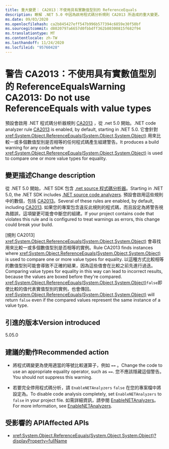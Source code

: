 ```yaml
---
title: 重大變更： CA2013：不使用具有實數值型別的 ReferenceEquals
description: 瞭解 .NET 5.0 中因為啟用程式碼分析規則 CA2013 所造成的重大變更。
ms.date: 09/03/2020
ms.openlocfilehash: ca2b845427eff547b996b577394c6859e30f50bf
ms.sourcegitcommit: d8020797a6657d0fbbdff362b80300815f682f94
ms.translationtype: MT
ms.contentlocale: zh-TW
ms.lasthandoff: 11/24/2020
ms.locfileid: "95760428"
---
```

# <a name="warning-ca2013-do-not-use-referenceequals-with-value-types"></a><span data-ttu-id="9c805-103">警告 CA2013：不使用具有實數值型別的 ReferenceEquals</span><span class="sxs-lookup"><span data-stu-id="9c805-103">Warning CA2013: Do not use ReferenceEquals with value types</span></span>

<span data-ttu-id="9c805-104">預設會啟用 .NET 程式碼分析器規則 [CA2013](/visualstudio/code-quality/ca2013) ，從 .net 5.0 開始。</span><span class="sxs-lookup"><span data-stu-id="9c805-104">.NET code analyzer rule [CA2013](/visualstudio/code-quality/ca2013) is enabled, by default, starting in .NET 5.0.</span></span> <span data-ttu-id="9c805-105">它會針對 <xref:System.Object.ReferenceEquals(System.Object,System.Object)> 用來比較一或多個數值型別是否相等的任何程式碼產生組建警告。</span><span class="sxs-lookup"><span data-stu-id="9c805-105">It produces a build warning for any code where <xref:System.Object.ReferenceEquals(System.Object,System.Object)> is used to compare one or more value types for equality.</span></span>

## <a name="change-description"></a><span data-ttu-id="9c805-106">變更描述</span><span class="sxs-lookup"><span data-stu-id="9c805-106">Change description</span></span>

<span data-ttu-id="9c805-107">從 .NET 5.0 開始，.NET SDK 包含 [.net source 程式碼分析器](../../../../fundamentals/code-analysis/overview.md)。</span><span class="sxs-lookup"><span data-stu-id="9c805-107">Starting in .NET 5.0, the .NET SDK includes [.NET source code analyzers](../../../../fundamentals/code-analysis/overview.md).</span></span> <span data-ttu-id="9c805-108">預設會啟用這些規則中的數個，包括 [CA2013](/visualstudio/code-quality/ca2013)。</span><span class="sxs-lookup"><span data-stu-id="9c805-108">Several of these rules are enabled, by default, including [CA2013](/visualstudio/code-quality/ca2013).</span></span> <span data-ttu-id="9c805-109">如果您的專案包含違反此規則的程式碼，而且設定為將警告視為錯誤，這項變更可能會中斷您的組建。</span><span class="sxs-lookup"><span data-stu-id="9c805-109">If your project contains code that violates this rule and is configured to treat warnings as errors, this change could break your build.</span></span>

<span data-ttu-id="9c805-110">[規則 CA2013] <xref:System.Object.ReferenceEquals(System.Object,System.Object)> 會尋找用來比較一或多個數值型別是否相等的實例。</span><span class="sxs-lookup"><span data-stu-id="9c805-110">Rule CA2013 finds instances where <xref:System.Object.ReferenceEquals(System.Object,System.Object)> is used to compare one or more value types for equality.</span></span> <span data-ttu-id="9c805-111">以這種方式比較相等的數值型別可能會導致不正確的結果，因為這些值會在比較之前先進行過迭。</span><span class="sxs-lookup"><span data-stu-id="9c805-111">Comparing value types for equality in this way can lead to incorrect results, because the values are boxed before they're compared.</span></span> <span data-ttu-id="9c805-112"><xref:System.Object.ReferenceEquals(System.Object,System.Object)>`false`即使比較的值代表實值型別的實例，也會傳回。</span><span class="sxs-lookup"><span data-stu-id="9c805-112"><xref:System.Object.ReferenceEquals(System.Object,System.Object)> will return `false` even if the compared values represent the same instance of a value type.</span></span>

## <a name="version-introduced"></a><span data-ttu-id="9c805-113">引進的版本</span><span class="sxs-lookup"><span data-stu-id="9c805-113">Version introduced</span></span>

<span data-ttu-id="9c805-114">5.0</span><span class="sxs-lookup"><span data-stu-id="9c805-114">5.0</span></span>

## <a name="recommended-action"></a><span data-ttu-id="9c805-115">建議的動作</span><span class="sxs-lookup"><span data-stu-id="9c805-115">Recommended action</span></span>

- <span data-ttu-id="9c805-116">將程式碼變更為使用適當的等號比較運算子，例如 `==` 。</span><span class="sxs-lookup"><span data-stu-id="9c805-116">Change the code to use an appropriate equality operator, such as `==`.</span></span> <span data-ttu-id="9c805-117">您不應該隱藏這個警告。</span><span class="sxs-lookup"><span data-stu-id="9c805-117">You should not suppress this warning.</span></span>

- <span data-ttu-id="9c805-118">若要完全停用程式碼分析，請 `EnableNETAnalyzers` `false` 在您的專案檔中將設定為。</span><span class="sxs-lookup"><span data-stu-id="9c805-118">To disable code analysis completely, set `EnableNETAnalyzers` to `false` in your project file.</span></span> <span data-ttu-id="9c805-119">如需詳細資訊，請參閱 [EnableNETAnalyzers](../../../project-sdk/msbuild-props.md#enablenetanalyzers)。</span><span class="sxs-lookup"><span data-stu-id="9c805-119">For more information, see [EnableNETAnalyzers](../../../project-sdk/msbuild-props.md#enablenetanalyzers).</span></span>

## <a name="affected-apis"></a><span data-ttu-id="9c805-120">受影響的 API</span><span class="sxs-lookup"><span data-stu-id="9c805-120">Affected APIs</span></span>

- <xref:System.Object.ReferenceEquals(System.Object,System.Object)?displayProperty=fullName>

<!--

### Affected APIs

- `M:System.Object.ReferenceEquals(System.Object,System.Object)`

### Category

Code analysis

-->
